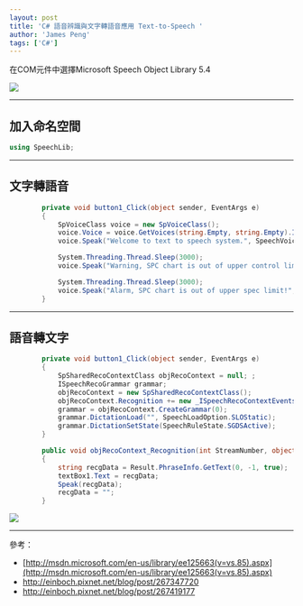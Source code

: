 ```yaml
---
layout: post
title: 'C# 語音辨識與文字轉語音應用 Text-to-Speech '
author: 'James Peng'
tags: ['C#']
---
```


在COM元件中選擇Microsoft Speech Object Library 5.4

![](http://i.imgur.com/Q8LXnfd.png)


----------

## 加入命名空間 ##

~~~csharp
using SpeechLib;
~~~

----------

## 文字轉語音 ##

~~~csharp
        private void button1_Click(object sender, EventArgs e)
        {
            SpVoiceClass voice = new SpVoiceClass();
            voice.Voice = voice.GetVoices(string.Empty, string.Empty).Item(0);
            voice.Speak("Welcome to text to speech system.", SpeechVoiceSpeakFlags.SVSFDefault);//SVSFDefault: Specifies that the default settings

            System.Threading.Thread.Sleep(3000);
            voice.Speak("Warning, SPC chart is out of upper control limit!", SpeechVoiceSpeakFlags.SVSFDefault);

            System.Threading.Thread.Sleep(3000);
            voice.Speak("Alarm, SPC chart is out of upper spec limit!", SpeechVoiceSpeakFlags.SVSFDefault);
        }
~~~


----------
## 語音轉文字 ##

~~~csharp
        private void button1_Click(object sender, EventArgs e)
        {
            SpSharedRecoContextClass objRecoContext = null; ;
            ISpeechRecoGrammar grammar;
            objRecoContext = new SpSharedRecoContextClass();
            objRecoContext.Recognition += new _ISpeechRecoContextEvents_RecognitionEventHandler(objRecoContext_Recognition);
            grammar = objRecoContext.CreateGrammar(0);
            grammar.DictationLoad("", SpeechLoadOption.SLOStatic);
            grammar.DictationSetState(SpeechRuleState.SGDSActive);
        }

		public void objRecoContext_Recognition(int StreamNumber, object StreamPosition, SpeechRecognitionType RecognitionType, ISpeechRecoResult Result)
		{
		    string recgData = Result.PhraseInfo.GetText(0, -1, true);
		    textBox1.Text = recgData;
		    Speak(recgData);
		    recgData = "";
		}
~~~

![](http://i.imgur.com/ojcYApA.png)

----------

參考：

- [http://msdn.microsoft.com/en-us/library/ee125663(v=vs.85).aspx](http://msdn.microsoft.com/en-us/library/ee125663(v=vs.85).aspx)
- http://einboch.pixnet.net/blog/post/267347720
- http://einboch.pixnet.net/blog/post/267419177